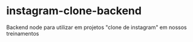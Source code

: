 # instagram-clone-backend
Backend node para utilizar em projetos "clone de instagram" em nossos treinamentos
